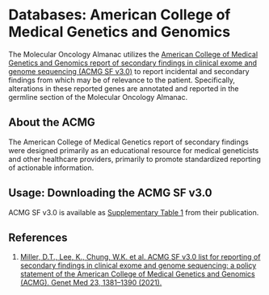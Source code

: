 # Databases: American College of Medical Genetics and Genomics
The Molecular Oncology Almanac utilizes the [American College of Medical Genetics and Genomics report of secondary findings in clinical exome and genome sequencing (ACMG SF v3.0)](https://www.nature.com/articles/s41436-021-01172-3) to report incidental and secondary findings from which may be of relevance to the patient. Specifically, alterations in these reported genes are annotated and reported in the germline section of the Molecular Oncology Almanac. 

## About the ACMG
The American College of Medical Genetics report of secondary findings were designed primarily as an educational resource for medical geneticists and other healthcare providers, primarily to promote standardized reporting of actionable information. 

## Usage: Downloading the ACMG SF v3.0
ACMG SF v3.0 is available as [Supplementary Table 1](https://www.nature.com/articles/s41436-021-01172-3#Sec20) from their publication. 

## References
1. [Miller, D.T., Lee, K., Chung, W.K. et al. ACMG SF v3.0 list for reporting of secondary findings in clinical exome and genome sequencing: a policy statement of the American College of Medical Genetics and Genomics (ACMG). Genet Med 23, 1381–1390 (2021).](https://www.nature.com/articles/s41436-021-01172-3)
